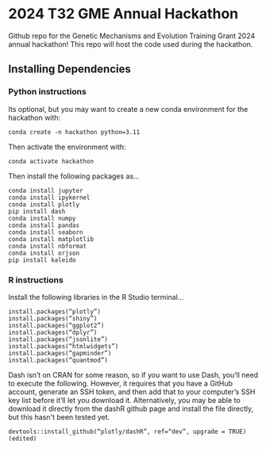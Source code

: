 # 2024 T32 GME Annual Hackathon

Github repo for the Genetic Mechanisms and Evolution Training Grant 2024 annual hackathon! This repo will host the code used during the hackathon.

## Installing Dependencies

### Python instructions

Its optional, but you may want to create a new conda environment for the hackathon with:

```
conda create -n hackathon python=3.11
```

Then activate the environment with:

```
conda activate hackathon
```

Then install the following packages as…

```
conda install jupyter
conda install ipykernel
conda install plotly
pip install dash
conda install numpy
conda install pandas
conda install seaborn
conda install matplotlib
conda install nbformat
conda install orjson
pip install kaleido
```

### R instructions

Install the following libraries in the R Studio terminal…

```
install.packages(“plotly”)
install.packages(“shiny”)
install.packages(“ggplot2”)
install.packages(“dplyr”)
install.packages(“jsonlite”)
install.packages(“htmlwidgets”)
install.packages(“gapminder”)
install.packages(“quantmod”)
```

Dash isn’t on CRAN for some reason, so if you want to use Dash, you’ll need to execute the following. However, it requires that you have a GitHub account, generate an SSH token, and then add that to your computer’s SSH key list before it’ll let you download it. Alternatively, you may be able to download it directly from the dashR github page and install the file directly, but this hasn't been tested yet.

```
devtools::install_github(“plotly/dashR”, ref=“dev”, upgrade = TRUE) (edited) 
```


